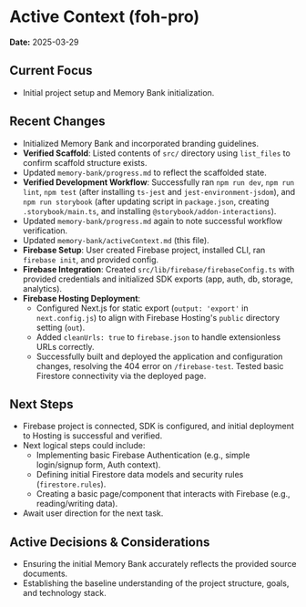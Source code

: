 # Active Context (foh-pro)

**Date:** 2025-03-29

## Current Focus

*   Initial project setup and Memory Bank initialization.

## Recent Changes

*   Initialized Memory Bank and incorporated branding guidelines.
*   **Verified Scaffold**: Listed contents of `src/` directory using `list_files` to confirm scaffold structure exists.
*   Updated `memory-bank/progress.md` to reflect the scaffolded state.
*   **Verified Development Workflow**: Successfully ran `npm run dev`, `npm run lint`, `npm test` (after installing `ts-jest` and `jest-environment-jsdom`), and `npm run storybook` (after updating script in `package.json`, creating `.storybook/main.ts`, and installing `@storybook/addon-interactions`).
*   Updated `memory-bank/progress.md` again to note successful workflow verification.
*   Updated `memory-bank/activeContext.md` (this file).
*   **Firebase Setup**: User created Firebase project, installed CLI, ran `firebase init`, and provided config.
*   **Firebase Integration**: Created `src/lib/firebase/firebaseConfig.ts` with provided credentials and initialized SDK exports (app, auth, db, storage, analytics).
*   **Firebase Hosting Deployment**:
    *   Configured Next.js for static export (`output: 'export'` in `next.config.js`) to align with Firebase Hosting's `public` directory setting (`out`).
    *   Added `cleanUrls: true` to `firebase.json` to handle extensionless URLs correctly.
    *   Successfully built and deployed the application and configuration changes, resolving the 404 error on `/firebase-test`. Tested basic Firestore connectivity via the deployed page.

## Next Steps

*   Firebase project is connected, SDK is configured, and initial deployment to Hosting is successful and verified.
*   Next logical steps could include:
    *   Implementing basic Firebase Authentication (e.g., simple login/signup form, Auth context).
    *   Defining initial Firestore data models and security rules (`firestore.rules`).
    *   Creating a basic page/component that interacts with Firebase (e.g., reading/writing data).
*   Await user direction for the next task.

## Active Decisions & Considerations

*   Ensuring the initial Memory Bank accurately reflects the provided source documents.
*   Establishing the baseline understanding of the project structure, goals, and technology stack.

